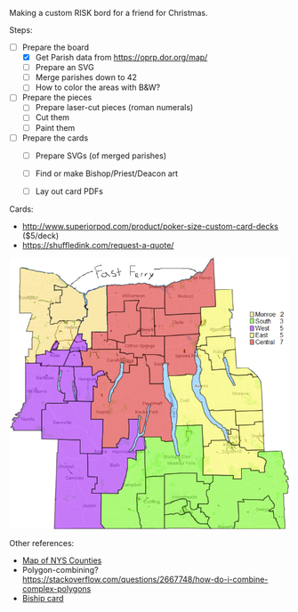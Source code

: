 Making a custom RISK bord for a friend for Christmas.

Steps:
* [ ] Prepare the board
  * [x] Get Parish data from https://oprp.dor.org/map/
  * [ ] Prepare an SVG
  * [ ] Merge parishes down to 42
  * [ ] How to color the areas with B&W?
* [ ] Prepare the pieces
  * [ ] Prepare laser-cut pieces (roman numerals)
  * [ ] Cut them
  * [ ] Paint them
* [ ] Prepare the cards
  * [ ] Prepare SVGs (of merged parishes)
  * [ ] Find or make Bishop/Priest/Deacon art
  * [ ] Lay out card PDFs


Cards:
* http://www.superiorpod.com/product/poker-size-custom-card-decks ($5/deck)
* https://shuffledink.com/request-a-quote/

![The original](RiskBoard_728x705_SimpleMonroe.png)

Other references:
* [Map of NYS Counties](https://commons.wikimedia.org/wiki/File:Map_of_New_York_County_Outlines.svg)
* Polygon-combining? https://stackoverflow.com/questions/2667748/how-do-i-combine-complex-polygons
* [Biship card](https://commons.wikimedia.org/wiki/File:Mitre_-_Heraldry.svg)

